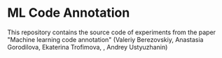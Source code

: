 # ML Code Annotation

This repository contains the source code of experiments from the paper "Machine learning code annotation" (Valeriy Berezovskiy, Anastasia Gorodilova, Ekaterina Trofimova, , Andrey Ustyuzhanin)
